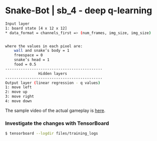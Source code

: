 # Snake-Bot |  sb_4 - deep q-learning

```bash
Input layer 
1: board state [4 x 12 x 12]
* data_format = channels_first => (num_frames, img_size, img_size)


where the values in each pixel are:
    wall and snake’s body = 1
    freespace = 0
    snake’s head = 1
    food = 0.5
--------------------------------------------
               Hidden layers
--------------------------------------------
Output layer (linear regression - q values)
1: move left 
2: move up
3: move right
4: move down
```

The sample video of the actual gameplay is [here](https://youtu.be/uMVjgmqYhzs).

### Investigate the changes with TensorBoard

```bash
$ tensorboard --logdir files/training_logs
```
